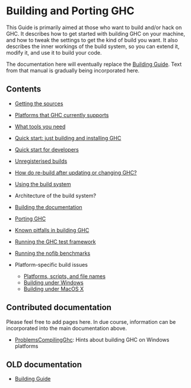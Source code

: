 # Building and Porting GHC


This Guide is primarily aimed at those who want to build and/or
hack on GHC.  It describes how to get started with building GHC on your
machine, and how to tweak the settings to get the kind of build you
want.  It also describes the inner workings of the build system, so you
can extend it, modify it, and use it to build your code.


The documentation here will eventually replace the
[Building Guide](http://www.haskell.org/ghc/docs/latest/html/building/index.html).  Text
from that manual is gradually being incorporated here.

## Contents

- [Getting the sources](building/getting-the-sources)
- [Platforms that GHC currently supports](platforms)
- [What tools you need](building/prerequisites)
- [Quick start: just building and installing GHC](building/quick-start)
- [Quick start for developers](building/hacking)
- [Unregisterised builds](building/unregisterised)
- [How do re-build after updating or changing GHC?](building/rebuilding)
- [Using the build system](building/using)
- Architecture of the build system?
- [Building the documentation](building/docs)
- [Porting GHC](building/porting)
- [Known pitfalls in building GHC](building/known-problems)
- [Running the GHC test framework](building/running-tests)
- [Running the nofib benchmarks](building/running-no-fib)
- Platform-specific build issues

  - [Platforms, scripts, and file names](building/platforms-scripts-file-names)
  - [Building under Windows](building/windows)
  - [Building under MacOS X](building/mac-osx)

## Contributed documentation


Please feel free to add pages here.  In due course, information can be incorporated into the main documentation above.

- [ProblemsCompilingGhc](problems-compiling-ghc): Hints about building GHC on Windows platforms  

## OLD documentation

- [Building Guide](http://www.haskell.org/ghc/docs/latest/html/building/index.html)
